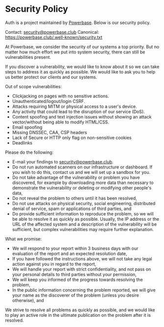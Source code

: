 # Security Policy

Auth is a project maintained by [Powerbase](https://powerbase.club). Below is
our security policy.

Contact: security@powerbase.club 
Canonical: https://powerbase.club/.well-known/security.txt

At Powerbase, we consider the security of our systems a top priority. But no
matter how much effort we put into system security, there can still be
vulnerabilities present.

If you discover a vulnerability, we would like to know about it so we can take
steps to address it as quickly as possible. We would like to ask you to help us
better protect our clients and our systems.

Out of scope vulnerabilities:

- Clickjacking on pages with no sensitive actions.
- Unauthenticated/logout/login CSRF.
- Attacks requiring MITM or physical access to a user's device.
- Any activity that could lead to the disruption of our service (DoS).
- Content spoofing and text injection issues without showing an attack
  vector/without being able to modify HTML/CSS.
- Email spoofing
- Missing DNSSEC, CAA, CSP headers
- Lack of Secure or HTTP only flag on non-sensitive cookies
- Deadlinks

Please do the following:

- E-mail your findings to security@powerbase.club. 
- Do not run automated scanners on our infrastructure or dashboard. If you wish
  to do this, contact us and we will set up a sandbox for you. 
- Do not take advantage of the vulnerability or problem you have discovered,
  for example by downloading more data than necessary to demonstrate the
  vulnerability or deleting or modifying other people's data,
- Do not reveal the problem to others until it has been resolved,
- Do not use attacks on physical security, social engineering, distributed
  denial of service, spam or applications of third parties, and
- Do provide sufficient information to reproduce the problem, so we will be
  able to resolve it as quickly as possible. Usually, the IP address or the URL
  of the affected system and a description of the vulnerability will be
  sufficient, but complex vulnerabilities may require further explanation.

What we promise:

- We will respond to your report within 3 business days with our evaluation of
  the report and an expected resolution date,
- If you have followed the instructions above, we will not take any legal
  action against you in regard to the report,
- We will handle your report with strict confidentiality, and not pass on your
  personal details to third parties without your permission,
- We will keep you informed of the progress towards resolving the problem,
- In the public information concerning the problem reported, we will give your
  name as the discoverer of the problem (unless you desire otherwise), and

We strive to resolve all problems as quickly as possible, and we would like to
play an active role in the ultimate publication on the problem after it is
resolved.
